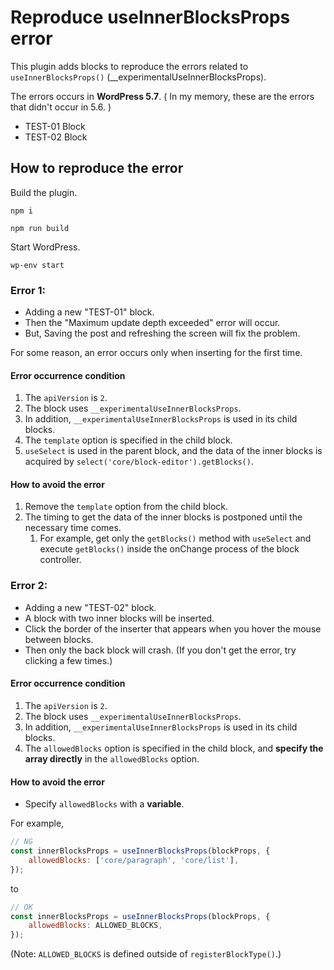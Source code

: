 # Reproduce useInnerBlocksProps error

This plugin adds blocks to reproduce the errors related to `useInnerBlocksProps()` (__experimentalUseInnerBlocksProps).

The errors occurs in **WordPress 5.7**.
( In my memory, these are the errors that didn't occur in 5.6. )

- TEST-01 Block
- TEST-02 Block

## How to reproduce the error

Build the plugin.

```
npm i

npm run build
```

Start WordPress.


```
wp-env start
```

### Error 1:

- Adding a new "TEST-01" block.
- Then the "Maximum update depth exceeded" error will occur.
- But, Saving the post and refreshing the screen will fix the problem.

For some reason, an error occurs only when inserting for the first time.


#### Error occurrence condition

1. The `apiVersion` is `2`.
2. The block uses `__experimentalUseInnerBlocksProps`.
3. In addition, `__experimentalUseInnerBlocksProps` is used in its child blocks.
4. The `template` option is specified in the child block.
5. `useSelect` is used in the parent block, and the data of the inner blocks is acquired by `select('core/block-editor').getBlocks()`.


#### How to avoid the error

1. Remove the `template` option from the child block.
2. The timing to get the data of the inner blocks is postponed until the necessary time comes.
    1. For example, get only the `getBlocks()` method with `useSelect` and execute `getBlocks()` inside the onChange process of the block controller.


### Error 2:

- Adding a new "TEST-02" block.
- A block with two inner blocks will be inserted.
- Click the border of the inserter that appears when you hover the mouse between blocks.
- Then only the back block will crash. (If you don't get the error, try clicking a few times.)



#### Error occurrence condition

1. The `apiVersion` is `2`.
2. The block uses `__experimentalUseInnerBlocksProps`.
3. In addition, `__experimentalUseInnerBlocksProps` is used in its child blocks.
4. The `allowedBlocks` option is specified in the child block, and **specify the array directly** in the `allowedBlocks` option.


#### How to avoid the error

- Specify `allowedBlocks` with a **variable**.

For example,

```js
// NG
const innerBlocksProps = useInnerBlocksProps(blockProps, {
    allowedBlocks: ['core/paragraph', 'core/list'],
});
```

to

```js
// OK
const innerBlocksProps = useInnerBlocksProps(blockProps, {
    allowedBlocks: ALLOWED_BLOCKS,
});
```

(Note: `ALLOWED_BLOCKS` is defined outside of `registerBlockType()`.)
